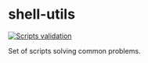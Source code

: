 # shell-utils

[![Scripts validation](https://github.com/patryk-gpl/shell-utils/actions/workflows/main.yml/badge.svg)](https://github.com/patryk-gpl/shell-utils/actions/workflows/main.yml)

Set of scripts solving common problems.
